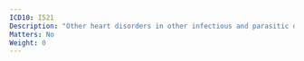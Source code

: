 ```yaml
---
ICD10: I521
Description: "Other heart disorders in other infectious and parasitic diseases classified elsewhere"
Matters: No
Weight: 0
---
```


